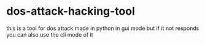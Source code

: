 # dos-attack-hacking-tool
this is a tool for dos attack made in python in gui mode but if it not responds you can also use the cli mode of it
